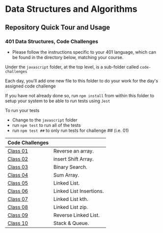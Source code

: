 # Data Structures and Algorithms

## Repository Quick Tour and Usage

### 401 Data Structures, Code Challenges

- Please follow the instructions specific to your 401 language, which can be found in the directory below, matching your course.

Under the `javascript` folder, at the top level, is a sub-folder called `code-challenges`

Each day, you'll add one new file to this folder to do your work for the day's assigned code challenge

If you have not already done so, run `npm install` from within this folder to setup your system to be able to run tests using `Jest`

To run your tests

- Change to the `javascript` folder
- run `npm test` to run all of the tests
- run `npm test ##` to only run tests for challenge ## (i.e. 01)

| Code Challenges                                                         |                         |
| ----------------------------------------------------------------------- | ----------------------- |
| [Class 01](javascript/code-challenges/reverse-an-array/README.md)       | Reverse an array.       |
| [Class 02](javascript/code-challenges/array-insert-shift/README.md)     | insert Shift Array.     |
| [Class 03](javascript/code-challenges/array-binary-search/README.md)    | Binary Search.          |
| [Class 04](javascript/code-challenges/sum-array/README.md)              | Sum Array.              |
| [Class 05](javascript/code-challenges/linked-list/README.md)            | Linked List.            |
| [Class 06](javascript/code-challenges/linked-list-insertions/README.md) | Linked List Insertions. |
| [Class 07](javascript/code-challenges/linked-list-kth/README.md)        | Linked List kth.        |
| [Class 08](javascript/code-challenges/linked-list-zip/README.md)        | Linked List zip.        |
| [Class 09](javascript/code-challenges/reverse-linked-list/README.md)    | Reverse Linked List.    |
| [Class 10](javascript/code-challenges/stack-and-queue/README.md)        | Stack & Queue.          |

